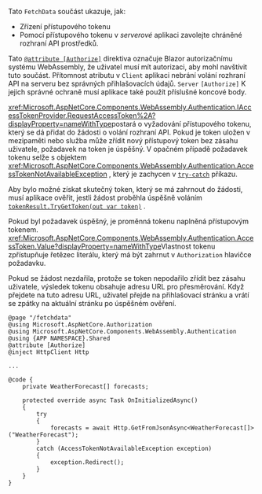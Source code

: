 Tato `FetchData` součást ukazuje, jak:

* Zřízení přístupového tokenu
* Pomocí přístupového tokenu v *serverové* aplikaci zavolejte chráněné rozhraní API prostředků.

Tato [`@attribute [Authorize]`](xref:mvc/views/razor#attribute) direktiva označuje Blazor autorizačnímu systému WebAssembly, že uživatel musí mít autorizaci, aby mohl navštívit tuto součást. Přítomnost atributu v `Client` aplikaci nebrání volání rozhraní API na serveru bez správných přihlašovacích údajů. `Server` `[Authorize]` K jejich správné ochraně musí aplikace také použít příslušné koncové body.

<xref:Microsoft.AspNetCore.Components.WebAssembly.Authentication.IAccessTokenProvider.RequestAccessToken%2A?displayProperty=nameWithType>postará o vyžadování přístupového tokenu, který se dá přidat do žádosti o volání rozhraní API. Pokud je token uložen v mezipaměti nebo služba může zřídit nový přístupový token bez zásahu uživatele, požadavek na token je úspěšný. V opačném případě požadavek tokenu selže s objektem <xref:Microsoft.AspNetCore.Components.WebAssembly.Authentication.AccessTokenNotAvailableException> , který je zachycen v [`try-catch`](/dotnet/csharp/language-reference/keywords/try-catch) příkazu.

Aby bylo možné získat skutečný token, který se má zahrnout do žádosti, musí aplikace ověřit, jestli žádost proběhla úspěšně voláním [`tokenResult.TryGetToken(out var token)`](xref:Microsoft.AspNetCore.Components.WebAssembly.Authentication.AccessTokenResult.TryGetToken%2A) .

Pokud byl požadavek úspěšný, je proměnná tokenu naplněná přístupovým tokenem. <xref:Microsoft.AspNetCore.Components.WebAssembly.Authentication.AccessToken.Value?displayProperty=nameWithType>Vlastnost tokenu zpřístupňuje řetězec literálu, který má být zahrnut v `Authorization` hlavičce požadavku.

Pokud se žádost nezdařila, protože se token nepodařilo zřídit bez zásahu uživatele, výsledek tokenu obsahuje adresu URL pro přesměrování. Když přejdete na tuto adresu URL, uživatel přejde na přihlašovací stránku a vrátí se zpátky na aktuální stránku po úspěšném ověření.

```razor
@page "/fetchdata"
@using Microsoft.AspNetCore.Authorization
@using Microsoft.AspNetCore.Components.WebAssembly.Authentication
@using {APP NAMESPACE}.Shared
@attribute [Authorize]
@inject HttpClient Http

...

@code {
    private WeatherForecast[] forecasts;

    protected override async Task OnInitializedAsync()
    {
        try
        {
            forecasts = await Http.GetFromJsonAsync<WeatherForecast[]>("WeatherForecast");
        }
        catch (AccessTokenNotAvailableException exception)
        {
            exception.Redirect();
        }
    }
}
```

